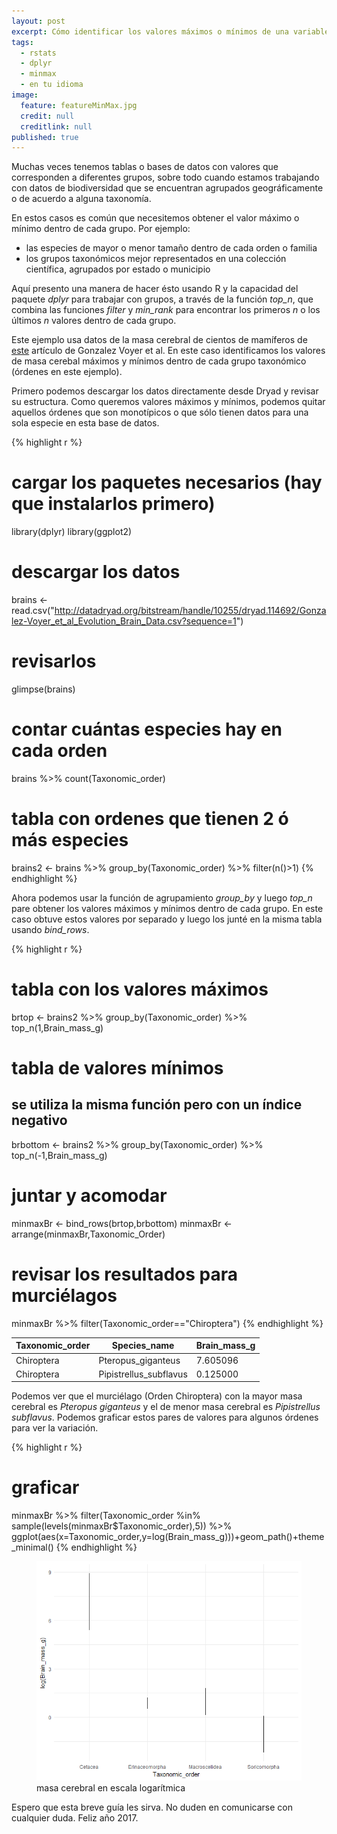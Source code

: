 ```yaml
---
layout: post
excerpt: Cómo identificar los valores máximos o mínimos de una variable para datos agrupados utilizando R y dplyr.
tags:
  - rstats
  - dplyr
  - minmax
  - en tu idioma
image:
  feature: featureMinMax.jpg
  credit: null
  creditlink: null
published: true
---
```


Muchas veces tenemos tablas o bases de datos con valores que corresponden a diferentes grupos, sobre todo cuando estamos trabajando con datos de biodiversidad que se encuentran agrupados geográficamente o de acuerdo a alguna taxonomía. 

En estos casos es común que necesitemos obtener el valor máximo o mínimo dentro de cada grupo. Por ejemplo: 

- las especies de mayor o menor tamaño dentro de cada orden o familia
- los grupos taxonómicos mejor representados en una colección científica, agrupados por estado o municipio

Aquí presento una manera de hacer ésto usando R y la capacidad del paquete _dplyr_ para trabajar con grupos, a través de la función _top\_n_, que combina las funciones _filter_ y _min\_rank_ para encontrar los primeros _n_ o los últimos _n_ valores dentro de cada grupo.

Este ejemplo usa datos de la masa cerebral de cientos de mamíferos de 
[este](http://onlinelibrary.wiley.com/doi/10.1111/evo.12943/abstract) artículo de Gonzalez Voyer et al. En este caso identificamos los valores de masa cerebal máximos y mínimos dentro de cada grupo taxonómico (órdenes en este ejemplo).

Primero podemos descargar los datos directamente desde Dryad y revisar su estructura. Como queremos valores máximos y mínimos, podemos quitar aquellos órdenes que son monotípicos o que sólo tienen datos para una sola especie en esta base de datos.

{% highlight r %}
# cargar los paquetes necesarios (hay que instalarlos primero)
library(dplyr)
library(ggplot2)

# descargar los datos
brains <- read.csv("http://datadryad.org/bitstream/handle/10255/dryad.114692/Gonzalez-Voyer_et_al_Evolution_Brain_Data.csv?sequence=1")

# revisarlos
glimpse(brains)

# contar cuántas especies hay en cada orden
brains %>% count(Taxonomic_order)
# tabla con ordenes que tienen 2 ó más especies
brains2 <- brains %>% group_by(Taxonomic_order) %>% filter(n()>1)
{% endhighlight %}

Ahora podemos usar la función de agrupamiento _group\_by_ y luego _top\_n_ pare obtener los valores máximos y mínimos dentro de cada grupo. En este caso obtuve estos valores por separado y luego los junté en la misma tabla usando _bind\_rows_.

{% highlight r %}
# tabla con los valores máximos
brtop <-   brains2 %>% group_by(Taxonomic_order) %>% top_n(1,Brain_mass_g)
# tabla de valores mínimos
## se utiliza la misma función pero con un índice negativo
brbottom <-   brains2 %>% group_by(Taxonomic_order) %>% top_n(-1,Brain_mass_g)
# juntar y acomodar
minmaxBr <- bind_rows(brtop,brbottom) 
minmaxBr <- arrange(minmaxBr,Taxonomic_Order)
# revisar los resultados para murciélagos
minmaxBr %>% filter(Taxonomic_order=="Chiroptera")
{% endhighlight %}

| Taxonomic_order | Species_name           | Brain_mass_g |
|-----------------|------------------------|--------------|
| Chiroptera      | Pteropus_giganteus     | 7.605096     |
| Chiroptera      | Pipistrellus_subflavus | 0.125000     |

Podemos ver que el murciélago (Orden Chiroptera) con la mayor masa cerebral es _Pteropus giganteus_ y el de menor masa cerebral es _Pipistrellus subflavus_. Podemos graficar estos pares de valores para algunos órdenes para ver la variación.

{% highlight r %}
# graficar
minmaxBr %>% filter(Taxonomic_order %in% sample(levels(minmaxBr$Taxonomic_order),5)) %>% 
ggplot(aes(x=Taxonomic_order,y=log(Brain_mass_g)))+geom_path()+theme_minimal()
{% endhighlight %}

<figure>
    <a href="/images/bothslopes.png"><img src="/images/brainMasses.png"></a>
        <figcaption>masa cerebral en escala logarítmica</figcaption>
</figure>


Espero que esta breve guía les sirva. No duden en comunicarse con cualquier duda. Feliz año 2017.
